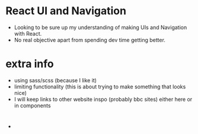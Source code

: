# React UI and Navigation

- Looking to be sure up my understanding of making UIs and Navigation with React. 
- No real objective apart from spending dev time getting better.

# extra info
- using sass/scss (because I like it)
- limiting functionality (this is about trying to make something that looks nice)
- I will keep links to other website inspo (probably bbc sites) either here or in components

#
-